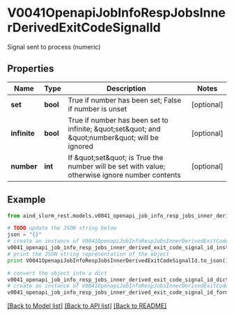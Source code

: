 # V0041OpenapiJobInfoRespJobsInnerDerivedExitCodeSignalId

Signal sent to process (numeric)

## Properties

Name | Type | Description | Notes
------------ | ------------- | ------------- | -------------
**set** | **bool** | True if number has been set; False if number is unset | [optional] 
**infinite** | **bool** | True if number has been set to infinite; \&quot;set\&quot; and \&quot;number\&quot; will be ignored | [optional] 
**number** | **int** | If \&quot;set\&quot; is True the number will be set with value; otherwise ignore number contents | [optional] 

## Example

```python
from aind_slurm_rest.models.v0041_openapi_job_info_resp_jobs_inner_derived_exit_code_signal_id import V0041OpenapiJobInfoRespJobsInnerDerivedExitCodeSignalId

# TODO update the JSON string below
json = "{}"
# create an instance of V0041OpenapiJobInfoRespJobsInnerDerivedExitCodeSignalId from a JSON string
v0041_openapi_job_info_resp_jobs_inner_derived_exit_code_signal_id_instance = V0041OpenapiJobInfoRespJobsInnerDerivedExitCodeSignalId.from_json(json)
# print the JSON string representation of the object
print V0041OpenapiJobInfoRespJobsInnerDerivedExitCodeSignalId.to_json()

# convert the object into a dict
v0041_openapi_job_info_resp_jobs_inner_derived_exit_code_signal_id_dict = v0041_openapi_job_info_resp_jobs_inner_derived_exit_code_signal_id_instance.to_dict()
# create an instance of V0041OpenapiJobInfoRespJobsInnerDerivedExitCodeSignalId from a dict
v0041_openapi_job_info_resp_jobs_inner_derived_exit_code_signal_id_form_dict = v0041_openapi_job_info_resp_jobs_inner_derived_exit_code_signal_id.from_dict(v0041_openapi_job_info_resp_jobs_inner_derived_exit_code_signal_id_dict)
```
[[Back to Model list]](../README.md#documentation-for-models) [[Back to API list]](../README.md#documentation-for-api-endpoints) [[Back to README]](../README.md)


